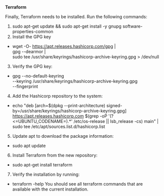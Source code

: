 **Terraform**

Finally, Terraform needs to be installed. Run the following commands:
1. sudo apt-get update && sudo apt-get install -y gnupg software-properties-common
2. Install the GPG key
  - wget -O- https://apt.releases.hashicorp.com/gpg | \
gpg --dearmor | \
sudo tee /usr/share/keyrings/hashicorp-archive-keyring.gpg > /dev/null
3. Verify the GPG key:
  - gpg --no-default-keyring \
--keyring /usr/share/keyrings/hashicorp-archive-keyring.gpg \
--fingerprint
4. Add the Hashicorp repository to the system:
  - echo "deb [arch=$(dpkg --print-architecture) signed-by=/usr/share/keyrings/hashicorp-archive-keyring.gpg] https://apt.releases.hashicorp.com $(grep -oP '(?<=UBUNTU_CODENAME=).*' /etc/os-release || lsb_release -cs) main" | sudo tee /etc/apt/sources.list.d/hashicorp.list
5. Update apt to download the package information:
  - sudo apt update
6. Install Terraform from the new repository:
  - sudo apt-get install terraform
7. Verify the installation by running: 
  - terraform -help
You should see all terraform commands that are available with the current installation.